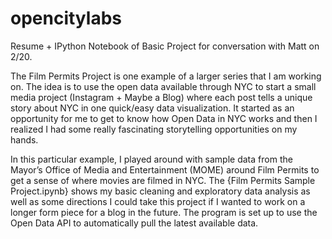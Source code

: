 # opencitylabs
Resume + IPython Notebook of Basic Project for conversation with Matt on 2/20.

The Film Permits Project is one example of a larger series that I am working on. The idea is to use the open data available through NYC to start a small media project (Instagram + Maybe a Blog) where each post tells a unique story about NYC in one quick/easy data visualization. It started as an opportunity for me to get to know how Open Data in NYC works and then I realized I had some really fascinating storytelling opportunities on my hands.

In this particular example, I played around with sample data from the Mayor’s Office of Media and Entertainment (MOME) around Film Permits to get a sense of where movies are filmed in NYC. The {Film Permits Sample Project.ipynb} shows my basic cleaning and exploratory data analysis as well as some directions I could take this project if I wanted to work on a longer form piece for a blog in the future. The program is set up to use the Open Data API to automatically pull the latest available data.
